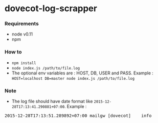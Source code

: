 # dovecot-log-scrapper

### Requirements

- node v0.11
- npm

### How to

- ``npm install``
- ``node index.js /path/to/file.log``
- The optional env variables are : HOST, DB, USER and PASS. Example : ``HOST=localhost DB=master node index.js /path/to/file.log``

### Note

- The log file should have date format like ``2015-12-28T17:13:41.290881+07:00``. Example :

<pre>
2015-12-28T17:13:51.289892+07:00 mailgw [dovecot]	 info	:  imap-login: Login: user=<username@somedomain.com>, method=PLAIN, rip=1.1.1.1, lip=1.1.1.2, mpid=5372, session=<y7zAj/In7wAKHwJO>
</pre>
